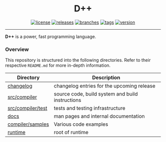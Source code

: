 <div align="center">

# D++
[![license](https://badgen.net/github/license/ACoderOrHacker/DPP)](https://github.com/ACoderOrHacker/DPP/blob/master/LICENSE)
[![releases](https://badgen.net/github/releases/ACoderOrHacker/DPP)](https://github.com/ACoderOrHacker/DPP/releases/)
[![branches](https://badgen.net/github/branches/ACoderOrHacker/DPP)]()
[![tags](https://badgen.net/github/tags/ACoderOrHacker/DPP)](https://github.com/ACoderOrHacker/DPP/tags)
[![version](https://badgen.net/github/release/ACoderOrHacker/DPP)]()

</div>

---
**D++** is a power, fast programming language.

### Overview

This repository is structured into the following directories.
Refer to their respective `README.md` for more in-depth information.

| Directory                                | Description                                      |
|------------------------------------------|--------------------------------------------------|
| [changelog](CHANGELOG)                   | changelog entries for the upcoming release       |
| [src/compiler](src/compiler)             | source code, build system and build instructions |
| [src/compiler/test](src/compiler/test)   | tests and testing infrastructure                 |
| [docs](doc/compiler/index.md)            | man pages and internal documentation             |
| [compiler/samples](src/compiler/samples) | Various code examples                            |
| [runtime](src/runtime/)                  | root of runtime                                  |